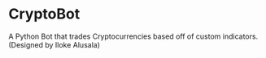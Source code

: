 # CryptoBot
A Python Bot that trades Cryptocurrencies based off of custom indicators. (Designed by Iloke Alusala)
